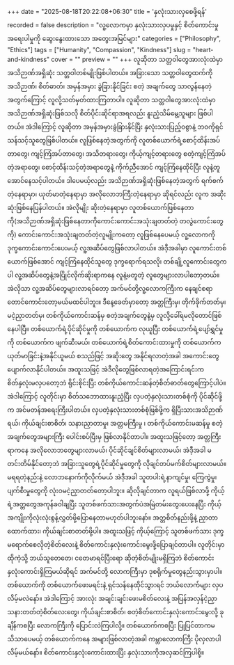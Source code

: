 +++
date = "2025-08-18T20:22:08+06:30"
title = 'နှလုံးသားလှစေဖို့ရန်'
recorded = false
description = "လူ့လောကမှာ နှလုံးသားလှပမှုနှင့် စိတ်ကောင်းမှုအရေးပါမှုကို ဆွေးနွေးထားသော အတွေးအမြင်များ"
categories = ["Philosophy", "Ethics"]
tags = ["Humanity", "Compassion", "Kindness"]
slug = "heart-and-kindness"
cover = ""
preview = ""
+++
လူဆိုတာ သတ္တဝါတွေအားလုံးထဲမှာ အသိဉာဏ်အရှိဆုံး သတ္တဝါတစ်မျိုးဖြစ်ပါတယ်။ အခြားသော သတ္တဝါတွေထက်ကို အသိဉာဏ်၊ စိတ်ဓာတ်၊ အမှန်အမှား ခွဲခြားနိုင်ခြင်း စတဲ့ အချက်တွေ သာလွန်နေတဲ့အတွက်ကြောင့် လူလို့သတ်မှတ်ထားကြတာပါ။ လူဆိုတာ သတ္တဝါတွေအားလုံးထဲမှာ အသိဉာဏ်အရှိဆုံးဖြစ်သလို စိတ်ပိုင်းဆိုင်ရာအရလည်း နူးညံ့သိမ်မွေ့သူများ ဖြစ်ပါတယ်။ အဲဒါကြောင့် လူဆိုတာ အမှန်အမှားခွဲခြားနိုင်ပြီး နှလုံးသားပြည့်ဝစွာနဲ့ ဘဝကိုရှင်သန်သင့်သူတွေဖြစ်ပါတယ်။ လူဖြစ်နေတဲ့အတွက်ကို လူတစ်ယောက်ရဲ့စောင့်ထိန်းအပ်တာတွေ၊ ကျင့်ကြံအပ်တာတွေ၊ အသိတရားတွေ၊ ကိုယ့်ကျင့်တရားတွေ စတဲ့ကျင့်ကြံအပ်တဲ့အရာတွေ၊ စောင့်ထိန်းသင့်တဲ့အရာတွေနဲ့ ကိုက်ညီအောင် ကျင့်ကြံနေထိုင်ပြီး လူနဲ့တူအောင်နေသင့်ပါတယ်။
ဒါပေမယ့်လည်း အသိဉာဏ်အရှိဆုံးဖြစ်နေတဲ့အတွက် ရက်စက်တဲ့နေရာမှာ၊ ယုတ်မာတဲ့နေရာမှာ အလိုလောဘကြီးတဲ့နေရာမှာ ဆိုရင်လည်း လူက အဆိုးဆုံးဖြစ်နေပြန်ပါတယ်။ အဲလိုမျိုး ဆိုးတဲ့နေရာမှာ လူတစ်ယောက်ဖြစ်နေတာကို(အသိဉာဏ်အရှိဆုံးဖြစ်နေတာကိုကောင်းကောင်းအသုံးချတတ်တဲ့ တလွဲကောင်းတွေကို) ကောင်းကောင်းအသုံးချတတ်တဲ့လူမျိုးကတော့ လူဖြစ်နေပေမယ့် လူ့လောကကို ဒုက္ခကောင်းကောင်းပေးမယ့် လူ့အဆိပ်တွေဖြစ်လာပါတယ်။ အဲဒီ့အခါမှာ လူကောင်းတစ်ယောက်ဖြစ်အောင် ကျင့်ကြံနေထိုင်သူတွေ ဒုက္ခရောက်ရသလို၊ တစ်ချို့လူကောင်းတွေကပါ လူ့အဆိပ်တွေနဲ့အပြိုင်လိုက်ဆိုးရာကနေ လူနဲ့မတူတဲ့ လူတွေများလာပါတော့တယ်။ အဲလိုသာ လူ့အဆိပ်တွေများလာရင်တော့ အက်မင်တို့လူ့လောကကြီးက နေချင်စရာတောင်ကောင်းတော့မယ်မထင်ပါဘူး။ ဒီနေ့ခေတ်မှာတော့ အတ္တကြီးမှ၊ တိုက်ခိုက်တတ်မှ၊ မငဲ့ညှာတတ်မှ၊ တစ်ကိုယ်ကောင်းဆန်မှ စတဲ့အချက်တွေနဲ့မှ လူလို့ခေါ်ရမလိုတောင်ဖြစ်နေပါပြီ။
တစ်ယောက်ရဲ့ပိုင်ဆိုင်မှုကို တစ်ယောက်က လုယူပြီး တစ်ယောက်ရဲ့ပျော်ရွှင်မှုကို တစ်ယောက်က ဖျက်ဆီးမယ်၊ တစ်ယောက်ရဲ့စိတ်ကောင်းထားမှုကို တစ်ယောက်က ယုတ်မာခြင်းနဲ့အနိုင်ယူမယ် စသည်ဖြင့် အဆိုးတွေ အနိုင်ရလာတဲ့အခါ အကောင်းတွေပျောက်လာနိုင်ပါတယ်။ အထူးသဖြင့် အဲဒီလိုတွေဖြစ်လာရတဲ့အကြောင်းရင်းက စိတ်နှလုံးမလှပတော့ဘဲ ရိုင်းစိုင်းပြီး တစ်ကိုယ်ကောင်းဆန်တဲ့စိတ်ဓာတ်တွေကြောင့်ပါပဲ။
အဲဒါကြောင့် လူတိုင်းမှာ စိတ်သဘောထားနူးညံ့ပြီး လှပတဲ့နှလုံးသားတစ်စုံကို ပိုင်ဆိုင်ဖို့က အင်မတန်အရေးကြီးပါတယ်။ လှပတဲ့နှလုံးသားတစ်စုံဖြစ်ဖို့က ရှိပြီးသားအသိဉာဏ်ရယ်၊ ကိုယ်ချင်းစာစိတ်၊ သနားညှာတာမှု၊ အတ္တမကြီးမှု ၊ တစ်ကိုယ်ကောင်းမဆန်မှု စတဲ့အချက်တွေအများကြီး ပေါင်းစပ်ပြီးမှ ဖြစ်လာနိုင်တာပါ။
အထူးသဖြင့်တော့ အတ္တကြီးရာကနေ အလိုလောဘတွေများလာမယ်၊ ပိုင်ဆိုင်ချင်စိတ်များလာမယ်၊ အဲဒီ့အခါ မတင်းတိမ်နိုင်တော့ဘဲ အခြားသူတွေရဲ့ပိုင်ဆိုင်မှုတွေကို လိုချင်တပ်မက်စိတ်များလာမယ်။ မရရတဲ့နည်းနဲ့ လောဘနောက်ကိုလိုက်မယ် အဲဒီ့အခါ သူတပါးရဲ့နာကျင်မှု၊ ကြေကွဲမှု၊ ပျက်စီးမှုတွေကို လုံးဝမငဲ့ညှာတတ်တော့ပါဘူး။
ဆိုလိုချင်တာက လူရယ်ဖြစ်လာဖို့ ကိုယ့်ရဲ့အတ္တတွေအကုန်ခဝါချပြီး သူတစ်ဖက်သားအတွက်ပဲအမြဲတမ်းတွေးပေးနေပြီး ကိုယ့်အကျိုးကိုလုံးလုံးစွန့်လွှတ်ဖို့ပြောနေတာမဟုတ်ပါဘူးနော်။ အတ္တစိတ်နည်းဖို့နဲ့ ညှာတာထောက်ထား၊ ကိုယ်ချင်းစာတတ်ဖို့ပါ။ အထူးသဖြင့် ကိုယ့်ကြောင့် သူတစ်ဖက်သား ဒုက္ခမရောက်စေလိုတဲ့စိတ်လေးနဲ့ စိတ်ကောင်းနှလုံးကောင်းမွေးဖို့ပြောချင်တာပါ။ လူတိုင်းမှာ ထိုကဲ့သို့ ဘယ်သူတေတေ၊ ငတေမာရင်ပြီးရော ဆိုတဲ့စိတ်မျိုးမရှိကြဘဲ စိတ်ကောင်းနှလုံးကောင်းရှိကြမယ်ဆိုရင် အက်မင်တို့ လောကကြီးမှာ ဒုစရိုက်မှုတွေနည်းသွားမှာပါ။ တစ်ယောက်ကို တစ်ယောက်ဖေးမရင်းနဲ့ ရှင်သန်နေထိုင်သွားရင် ဘယ်လောက်များ လှပလိမ့်မလဲနော်။
အဲဒါကြောင့် အားလုံး အချင်းချင်းဖေးမစိတ်လေးနဲ့ အပြန်အလှန်ငဲ့ညှာသနားတတ်တဲ့စိတ်လေးတွေ၊ ကိုယ်ချင်းစာစိတ်၊ စတဲ့စိတ်ကောင်းနှလုံးကောင်းမွေးလို့ ခုချိန်ကစပြီး လောကကြီးကို ပြောင်းလဲကြပါလို့။
တစ်ယောက်ကစပြီး ပြုပြင်တာကမသိသာပေမယ့် တစ်ယောက်ကနေ အများဖြစ်လာတဲ့အခါ ကမ္ဘာလောကကြီး ပိုလှလာပါလိမ့်မယ်နော်။
စိတ်ကောင်းနှလုံးကောင်းထားပြီး နှလုံးသားကိုအလှဆင်ကြပါစို့။